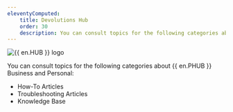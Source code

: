 ```yaml
---
eleventyComputed:
    title: Devolutions Hub
    order: 30
    description: You can consult topics for the following categories about {{ en.HUB }}':' How-To Articles, Troubleshooting Articles, and Knowledge Base.
---
```


![{{ en.HUB }} logo](https://webdevolutions.blob.core.windows.net/images/projects/password-hub/logos/password-hub-color-shadow.svg)

You can consult topics for the following categories about {{ en.PHUB }} Business and Personal: 

- How-To Articles
- Troubleshooting Articles
- Knowledge Base